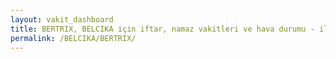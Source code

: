 ```yaml
---
layout: vakit_dashboard
title: BERTRIX, BELCIKA için iftar, namaz vakitleri ve hava durumu - ilçe/eyalet seç
permalink: /BELCIKA/BERTRIX/
---
```


<script type="text/javascript">
  var GLOBAL_COUNTRY = 'BELCIKA';
  var GLOBAL_CITY = 'BERTRIX';
  var GLOBAL_STATE = '';
  var lat = 72;
  var lon = 21;
</script>
